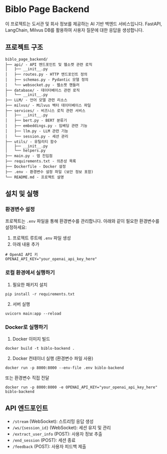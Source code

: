 # Biblo Page Backend

이 프로젝트는 도서관 및 회사 정보를 제공하는 AI 기반 백엔드 서비스입니다. FastAPI, LangChain, Milvus DB를 활용하여 사용자 질문에 대한 응답을 생성합니다.

## 프로젝트 구조

```
biblo_page_backend/
├── api/ - API 엔드포인트 및 웹소켓 관련 로직
│   ├── __init__.py
│   ├── routes.py - HTTP 엔드포인트 정의
│   ├── schemas.py - Pydantic 모델 정의
│   └── websocket.py - 웹소켓 핸들러
├── database/ - 데이터베이스 관련 로직
│   └── __init__.py
├── LLM/ - 언어 모델 관련 리소스
├── milvus/ - Milvus 벡터 데이터베이스 파일
├── services/ - 비즈니스 로직 관련 서비스
│   ├── __init__.py
│   ├── bert.py - BERT 분류기
│   ├── embeddings.py - 임베딩 관련 기능
│   ├── llm.py - LLM 관련 기능
│   └── session.py - 세션 관리
├── utils/ - 유틸리티 함수
│   ├── __init__.py
│   └── helpers.py
├── main.py - 앱 진입점
├── requirements.txt - 의존성 목록
├── Dockerfile - Docker 설정
├── .env - 환경변수 설정 파일 (보안 정보 포함)
└── README.md - 프로젝트 설명
```

## 설치 및 실행

### 환경변수 설정

프로젝트는 `.env` 파일을 통해 환경변수를 관리합니다. 아래와 같이 필요한 환경변수를 설정하세요:

1. 프로젝트 루트에 `.env` 파일 생성
2. 아래 내용 추가
```
# OpenAI API 키
OPENAI_API_KEY="your_openai_api_key_here"
```

### 로컬 환경에서 실행하기

1. 필요한 패키지 설치
```
pip install -r requirements.txt
```

2. 서버 실행
```
uvicorn main:app --reload
```

### Docker로 실행하기

1. Docker 이미지 빌드
```
docker build -t biblo-backend .
```

2. Docker 컨테이너 실행 (환경변수 파일 사용)
```
docker run -p 8000:8000 --env-file .env biblo-backend
```

또는 환경변수 직접 전달
```
docker run -p 8000:8000 -e OPENAI_API_KEY="your_openai_api_key_here" biblo-backend
```

## API 엔드포인트

- `/stream` (WebSocket): 스트리밍 응답 생성
- `/ws/{session_id}` (WebSocket): 세션 유지 및 관리
- `/extract_user_info` (POST): 사용자 정보 추출
- `/end_session` (POST): 세션 종료
- `/feedback` (POST): 사용자 피드백 제출 